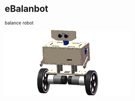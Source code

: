 # eBalanbot
balance robot

![](https://github.com/cuiqingwei/eBalanbot/blob/master/eBalanbot-Wall.E.png)
